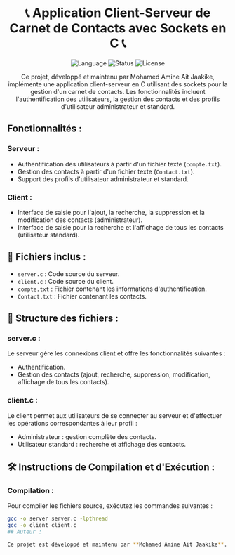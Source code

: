 <h1 align="center">📞 Application Client-Serveur de Carnet de Contacts avec Sockets en C 📞</h1>

<p align="center">
  <img src="https://img.shields.io/badge/Language-C-blue" alt="Language">
  <img src="https://img.shields.io/badge/Status-En%20Cours-brightgreen" alt="Status">
  <img src="https://img.shields.io/github/license/votre-nom/projet-socket-carnet-contacts" alt="License">
</p>

<p align="center">Ce projet, développé et maintenu par Mohamed Amine Ait Jaakike, implémente une application client-serveur en C utilisant des sockets pour la gestion d'un carnet de contacts. Les fonctionnalités incluent l'authentification des utilisateurs, la gestion des contacts et des profils d'utilisateur administrateur et standard.</p>

## Fonctionnalités :

### Serveur :

- Authentification des utilisateurs à partir d'un fichier texte (`compte.txt`).
- Gestion des contacts à partir d'un fichier texte (`Contact.txt`).
- Support des profils d'utilisateur administrateur et standard.

### Client :

- Interface de saisie pour l'ajout, la recherche, la suppression et la modification des contacts (administrateur).
- Interface de saisie pour la recherche et l'affichage de tous les contacts (utilisateur standard).

## 📁 Fichiers inclus :

- `server.c` : Code source du serveur.
- `client.c` : Code source du client.
- `compte.txt` : Fichier contenant les informations d'authentification.
- `Contact.txt` : Fichier contenant les contacts.

## 📄 Structure des fichiers :

### server.c :

Le serveur gère les connexions client et offre les fonctionnalités suivantes :

- Authentification.
- Gestion des contacts (ajout, recherche, suppression, modification, affichage de tous les contacts).

### client.c :

Le client permet aux utilisateurs de se connecter au serveur et d'effectuer les opérations correspondantes à leur profil :

- Administrateur : gestion complète des contacts.
- Utilisateur standard : recherche et affichage des contacts.

## 🛠️ Instructions de Compilation et d'Exécution :

### Compilation :

Pour compiler les fichiers source, exécutez les commandes suivantes :

```bash
gcc -o server server.c -lpthread
gcc -o client client.c
## Auteur :

Ce projet est développé et maintenu par **Mohamed Amine Ait Jaakike**.
